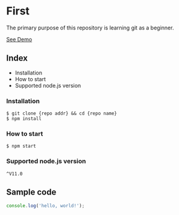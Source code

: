 # First

The primary purpose of this repository is learning git as a beginner.

[See Demo](https://www.google.com)

## Index

- Installation
- How to start
- Supported node.js version

### Installation

```shell
$ git clone {repo addr} && cd {repo name}
$ npm install
```

### How to start
`$ npm start`

### Supported node.js version

`^V11.0`

## Sample code

```javascript
console.log('hello, world!');
```
